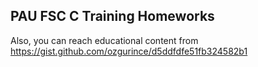 PAU FSC C Training Homeworks
---

Also, you can reach educational content from https://gist.github.com/ozgurince/d5ddfdfe51fb324582b1
